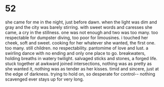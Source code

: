 # 52

she came for me in the night, just before dawn. when the light was dim and gray and the city was barely stirring. with sweet words and caresses she came, a cry in the stillness. one was not enough and two was too many. too respectable for dumpster diving, too poor for limousines. i touched her cheek, soft and sweet. cooking for her whatever she wanted, the first one. too many. still children. no respectability. pantomime of love and lust. a swirling dance with no ending and only one place to go. breakwaters, holding breaths in watery twilight. salvaged sticks and stones, a forged life. stuck together at awkward joined intersections, nothing was as pretty as she wanted it, nothing was as tender as her kisses. timid and sincere, just at the edge of darkness. trying to hold on, so desperate for control-- nothing scavenged ever stays up for very long.